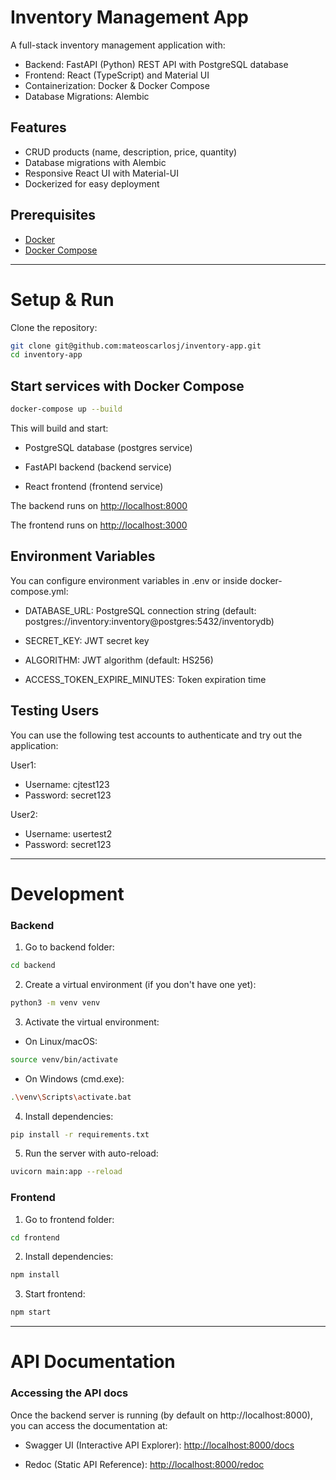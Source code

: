 # Inventory Management App

A full-stack inventory management application with:
- Backend: FastAPI (Python) REST API with PostgreSQL database
- Frontend: React (TypeScript) and Material UI
- Containerization: Docker & Docker Compose
- Database Migrations: Alembic

## Features

- CRUD products (name, description, price, quantity)
- Database migrations with Alembic
- Responsive React UI with Material-UI
- Dockerized for easy deployment

## Prerequisites
- [Docker](https://docs.docker.com/get-docker/)
- [Docker Compose](https://docs.docker.com/compose/install/)


____
# Setup & Run
Clone the repository:

```bash
git clone git@github.com:mateoscarlosj/inventory-app.git
cd inventory-app
```

## Start services with Docker Compose

```bash
docker-compose up --build
```

This will build and start:

- PostgreSQL database (postgres service)

- FastAPI backend (backend service)

- React frontend (frontend service)

The backend runs on [http://localhost:8000](http://localhost:8000)

The frontend runs on [http://localhost:3000](http://localhost:3000)

## Environment Variables

You can configure environment variables in .env or inside docker-compose.yml:

- DATABASE_URL: PostgreSQL connection string (default: postgres://inventory:inventory@postgres:5432/inventorydb)

- SECRET_KEY: JWT secret key

- ALGORITHM: JWT algorithm (default: HS256)

- ACCESS_TOKEN_EXPIRE_MINUTES: Token expiration time


## Testing Users
You can use the following test accounts to authenticate and try out the application:

User1:
 - Username: cjtest123
 - Password: secret123

User2:
 - Username: usertest2
 - Password: secret123

___

# Development

### Backend
1. Go to backend folder:
```bash
cd backend
```

2. Create a virtual environment (if you don't have one yet):
```bash
python3 -m venv venv
```

3. Activate the virtual environment:

- On Linux/macOS:
```bash
source venv/bin/activate
```
- On Windows (cmd.exe):
```bash
.\venv\Scripts\activate.bat
```

4. Install dependencies:
```bash
pip install -r requirements.txt
```

5. Run the server with auto-reload:
```bash
uvicorn main:app --reload
```


### Frontend
1. Go to frontend folder:
```bash
cd frontend
```
2. Install dependencies:
```bash
npm install
```

3. Start frontend:
```bash
npm start
```
___

# API Documentation


### Accessing the API docs
Once the backend server is running (by default on http://localhost:8000), you can access the documentation at:

 - Swagger UI (Interactive API Explorer): [http://localhost:8000/docs](http://localhost:8000/docs)

- Redoc (Static API Reference): [http://localhost:8000/redoc](http://localhost:8000/redoc)
